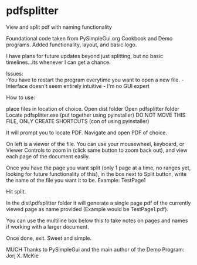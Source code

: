 # pdfsplitter
View and split pdf with naming functionality


Foundational code taken from PySimpleGui.org Cookbook and Demo programs.
Added functionality, layout, and basic logo.

I have plans for future updates beyond just splitting, but no basic timelines...its whenever I can get a chance.


Issues:  
-You have to restart the program everytime you want to open a new file.
-Interface doesn't seem entirely intuitive - I'm no GUI expert


How to use:

place files in location of choice.
Open dist folder
Open pdfsplitter folder
Locate pdfsplitter.exe (put together using pyinstaller)
DO NOT MOVE THIS FILE, ONLY CREATE SHORTCUTS (con of using pyinstaller)

It will prompt you to locate PDF.  Navigate and open PDF of choice.

On left is a viewer of the file.  You can use your mousewheel, keyboard, or Viewer Controls to zoom in (click same button to zoom back out), and view each page of the document easily.

Once you have the page you want split (only 1 page at a time, no ranges yet, looking for future functionality of this), in the box next to Split button, write the name of the file you want it to be.  Example:  TestPage1

Hit split.  

In the dist\pdfsplitter folder it will generate a single page pdf of the currently viewed page as name provided (Example would be TestPage1.pdf).  

You can use the multiline box below this to take notes on pages and names if working with a larger document.  

Once done, exit.  Sweet and simple.

MUCH Thanks to PySimpleGui and the main author of the Demo Program: Jorj X. McKie
